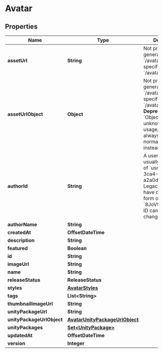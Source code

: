 

# Avatar



## Properties

| Name | Type | Description | Notes |
|------------ | ------------- | ------------- | -------------|
|**assetUrl** | **String** | Not present from general serach &#x60;/avatars&#x60;, only on specific requests &#x60;/avatars/{avatarId}&#x60;. |  [optional] |
|**assetUrlObject** | **Object** | Not present from general serach &#x60;/avatars&#x60;, only on specific requests &#x60;/avatars/{avatarId}&#x60;. **Deprecation:** &#x60;Object&#x60; has unknown usage/fields, and is always empty. Use normal &#x60;Url&#x60; field instead. |  [optional] |
|**authorId** | **String** | A users unique ID, usually in the form of &#x60;usr_c1644b5b-3ca4-45b4-97c6-a2a0de70d469&#x60;. Legacy players can have old IDs in the form of &#x60;8JoV9XEdpo&#x60;. The ID can never be changed. |  |
|**authorName** | **String** |  |  |
|**createdAt** | **OffsetDateTime** |  |  |
|**description** | **String** |  |  |
|**featured** | **Boolean** |  |  |
|**id** | **String** |  |  |
|**imageUrl** | **String** |  |  |
|**name** | **String** |  |  |
|**releaseStatus** | **ReleaseStatus** |  |  |
|**styles** | [**AvatarStyles**](AvatarStyles.md) |  |  |
|**tags** | **List&lt;String&gt;** |   |  |
|**thumbnailImageUrl** | **String** |  |  |
|**unityPackageUrl** | **String** |  |  |
|**unityPackageUrlObject** | [**AvatarUnityPackageUrlObject**](AvatarUnityPackageUrlObject.md) |  |  |
|**unityPackages** | [**Set&lt;UnityPackage&gt;**](UnityPackage.md) |  |  |
|**updatedAt** | **OffsetDateTime** |  |  |
|**version** | **Integer** |  |  |




